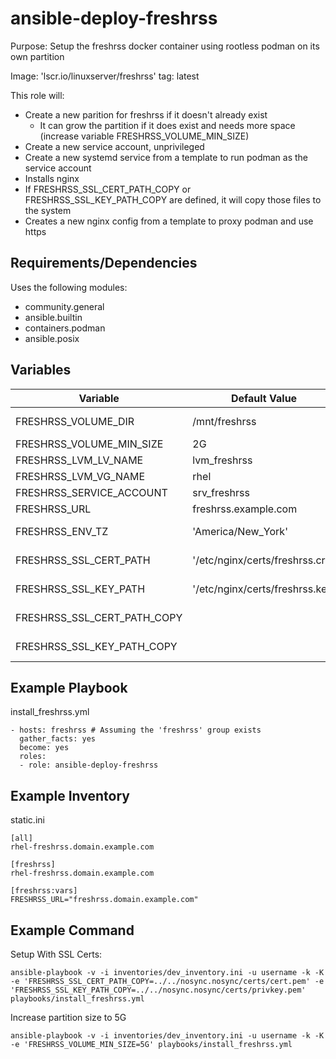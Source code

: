 # ansible-deploy-freshrss
Purpose: Setup the freshrss docker container using rootless podman on its own partition

Image: 'lscr.io/linuxserver/freshrss'
tag: latest

This role will:
- Create a new parition for freshrss if it doesn't already exist
  - It can grow the partition if it does exist and needs more space (increase variable FRESHRSS_VOLUME_MIN_SIZE)
- Create a new service account, unprivileged 
- Create a new systemd service from a template to run podman as the service account
- Installs nginx
- If FRESHRSS_SSL_CERT_PATH_COPY or FRESHRSS_SSL_KEY_PATH_COPY are defined, it will copy those files to the system
- Creates a new nginx config from a template to proxy podman and use https

## Requirements/Dependencies
Uses the following modules:
- community.general
- ansible.builtin
- containers.podman
- ansible.posix

## Variables

Variable | Default Value | Description
---|---|---
FRESHRSS_VOLUME_DIR | /mnt/freshrss | The location of the container persistent data. A parition will be created and mounted here if the folder doens't exist. 
FRESHRSS_VOLUME_MIN_SIZE | 2G | How large should the patition be
FRESHRSS_LVM_LV_NAME | lvm_freshrss | The name of the LV to be created
FRESHRSS_LVM_VG_NAME | rhel | The name of the VG to be created on
FRESHRSS_SERVICE_ACCOUNT | srv_freshrss | The name of the service account
FRESHRSS_URL | freshrss.example.com | The URL of your freshrss instance. 
FRESHRSS_ENV_TZ | 'America/New_York' | Docker Time Zones: https://en.wikipedia.org/wiki/List_of_tz_database_time_zones
FRESHRSS_SSL_CERT_PATH | '/etc/nginx/certs/freshrss.crt' | Location on the host where the SSL cert will live, for the nginx config
FRESHRSS_SSL_KEY_PATH | '/etc/nginx/certs/freshrss.key' | Location on the host where the SSL key will live, for the nginx config
FRESHRSS_SSL_CERT_PATH_COPY | | Undefined, if defined as part of the run command this file will be copied to the system to service as the SSL cert
FRESHRSS_SSL_KEY_PATH_COPY | | Undefined, if defined as part of the run command this file will be copied to the system to service as the SSL key

## Example Playbook

install_freshrss.yml
```
- hosts: freshrss # Assuming the 'freshrss' group exists
  gather_facts: yes
  become: yes
  roles:
  - role: ansible-deploy-freshrss
```

## Example Inventory

static.ini
```
[all]
rhel-freshrss.domain.example.com

[freshrss]
rhel-freshrss.domain.example.com

[freshrss:vars]
FRESHRSS_URL="freshrss.domain.example.com"
```

## Example Command

Setup With SSL Certs:
```
ansible-playbook -v -i inventories/dev_inventory.ini -u username -k -K -e 'FRESHRSS_SSL_CERT_PATH_COPY=../../nosync.nosync/certs/cert.pem' -e 'FRESHRSS_SSL_KEY_PATH_COPY=../../nosync.nosync/certs/privkey.pem' playbooks/install_freshrss.yml
```

Increase partition size to 5G

```
ansible-playbook -v -i inventories/dev_inventory.ini -u username -k -K -e 'FRESHRSS_VOLUME_MIN_SIZE=5G' playbooks/install_freshrss.yml
```
